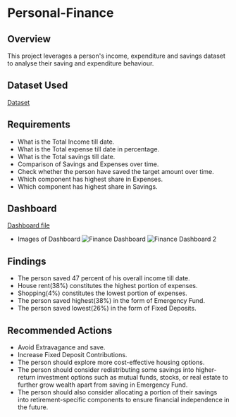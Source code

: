 # Personal-Finance

## Overview
This project leverages a person's income, expenditure and savings dataset to analyse their saving and expenditure behaviour.

## Dataset Used
[Dataset](https://github.com/Shaz-Techie/Personal-Finance/blob/main/Finance%20Sheet.xlsx)

## Requirements
- What is the Total Income till date.
- What is the Total expense till date in percentage.
- What is the Total savings till date.
- Comparison of Savings and Expenses over time.
- Check whether the person have saved the target amount over time.
- Which component has highest share in Expenses.
- Which component has highest share in Savings.

## Dashboard
  [Dashboard file](https://github.com/Shaz-Techie/Personal-Finance/blob/main/Personal%20Finance.pbix)
- Images of Dashboard
  ![Finance Dashboard](https://github.com/user-attachments/assets/e77a69c4-47ca-478a-a8f4-9268f86e7b91)
  ![Finance Dashboard 2](https://github.com/user-attachments/assets/b294c0b8-59e9-4be4-af16-a6dca745b2bc)


## Findings
- The person saved 47 percent of his overall income till date.
- House rent(38%) constitutes the highest portion of expenses.
- Shopping(4%) constitutes the lowest portion of expenses.
- The person saved highest(38%) in the form of Emergency Fund.
- The person saved lowest(26%) in the form of Fixed Deposits.

## Recommended Actions
- Avoid Extravagance and save.
- Increase Fixed Deposit Contributions.
- The person should explore more cost-effective housing options.
- The person should consider redistributing some savings into higher-return investment options such as mutual funds, stocks, or real estate to further grow wealth apart from saving in 
  Emergency Fund.
- The person should also consider allocating a portion of their savings into retirement-specific components to ensure financial independence in the future.


  
